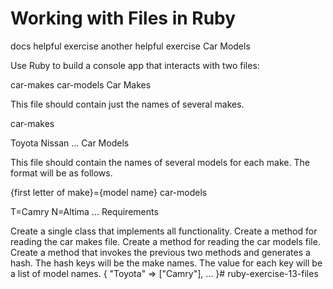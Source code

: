 # Working with Files in Ruby

docs
helpful exercise
another helpful exercise
Car Models

Use Ruby to build a console app that interacts with two files:

car-makes
car-models
Car Makes

This file should contain just the names of several makes.

car-makes

Toyota
Nissan
...
Car Models

This file should contain the names of several models for each make. The format will be as follows.

{first letter of make}={model name}
car-models

T=Camry
N=Altima
...
Requirements

Create a single class that implements all functionality.
Create a method for reading the car makes file.
Create a method for reading the car models file.
Create a method that invokes the previous two methods and generates a hash.
The hash keys will be the make names.
The value for each key will be a list of model names.
{
    "Toyota" => ["Camry"],
    ...
}# ruby-exercise-13-files
